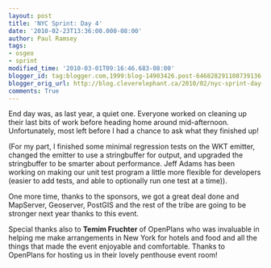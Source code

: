 ```yaml
---
layout: post
title: 'NYC Sprint: Day 4'
date: '2010-02-23T13:36:00.000-08:00'
author: Paul Ramsey
tags:
- osgeo
- sprint
modified_time: '2010-03-01T09:16:46.683-08:00'
blogger_id: tag:blogger.com,1999:blog-14903426.post-646828291108739136
blogger_orig_url: http://blog.cleverelephant.ca/2010/02/nyc-sprint-day-4.html
comments: True
---
```


End day was, as last year, a quiet one. Everyone worked on cleaning up their last bits of work before heading home around mid-afternoon. Unfortunately, most left before I had a chance to ask what they finished up!

(For my part, I finished some minimal regression tests on the WKT emitter, changed the emitter to use a stringbuffer for output, and upgraded the stringbuffer to be smarter about performance. Jeff Adams has been working on making our unit test program a little more flexible for developers (easier to add tests, and able to optionally run one test at a time)).

One more time, thanks to the sponsors, we got a great deal done and MapServer, Geoserver, PostGIS and the rest of the tribe are going to be stronger next year thanks to this event.

Special thanks also to **Temim Fruchter** of OpenPlans who was invaluable in helping me make arrangements in New York for hotels and food and all the things that made the event enjoyable and comfortable. Thanks to OpenPlans for hosting us in their lovely penthouse event room!

